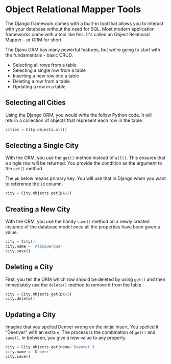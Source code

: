 # Object Relational Mapper Tools

The Django framework comes with a built-in tool that allows you to interact with your database without the need for SQL. Most modern application frameworks come with a tool like this. It's called an Object Relational Mapper - or ORM for short.

The Djano ORM has many powerful features, but we're going to start with the fundamentals - basic CRUD.

* Selecting all rows from a table
* Selecting a single row from a table
* Inserting a new row into a table
* Deleting a row from a table
* Updating a row in a table

## Selecting all Cities

Using the Django ORM, you would write the follow Python code. It will return a collection of objects that represent each row in the table.

```py
cities = City.objects.all()
```

## Selecting a Single City

With the ORM, you use the `get()` method instead of `all()`. This ensures that a single row will be returned. You provide the condition as the argument to the `get()` method.

The `pk` below means primary key. You will use that in Django when you want to reference the `id` column.

```py
city = City.objects.get(pk=2)
```

## Creating a New City

With the ORM, you use the handy `save()` method on a newly created instance of the database model once all the properties have been given a value.

```py
city = City()
city.name = 'Albuquerque'
city.save()
```

## Deleting a City

First, you tell the ORM which row should be deleted by using `get()` and then immediately use the `delete()` method to remove it from the table.

```py
city = City.objects.get(pk=2)
city.delete()
```

## Updating a City

Imagine that you spelled Denver wrong on the initial insert. You spelled it "Deenver" with an extra `e`. The process is the combination of `get()` and `save()`. In between, you give a new value to any property.

```py
city = City.objects.get(name='Deenver')
city.name = 'Denver'
city.save()
```
